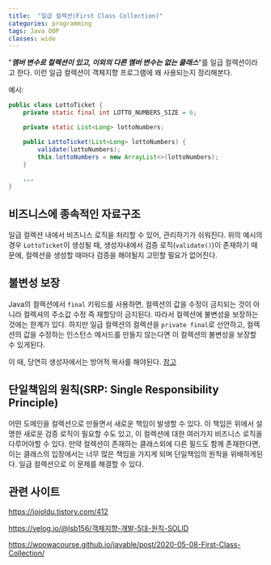 ```yaml
---
title:  "일급 컬렉션(First Class Collection)"
categories: programming
tags: Java OOP
classes: wide
---
```


"***멤버 변수로 컬렉션이 있고, 이외의 다른 멤버 변수는 없는 클래스***"를 일급 컬렉션이라고 한다. 이런 일급 컬렉션이 객체지향 프로그램에 왜 사용되는지 정리해본다.

예시:

```java
public class LottoTicket {
    private static final int LOTTO_NUMBERS_SIZE = 6;

    private static List<Long> lottoNumbers;

    public LottoTicket(List<Long> lottoNumbers) {
        validate(lottoNumbers);
        this.lottoNumbers = new ArrayList<>(lottoNumbers);
    }

    ...
}
```

## 비즈니스에 종속적인 자료구조

일급 컬렉션 내에서 비즈니스 로직을 처리할 수 있어, 관리하기가 쉬워진다. 위의 예시의 경우 `LottoTicket`이 생성될 때, 생성자내에서 검증 로직(`validate()`)이 존재하기 때문에, 컬렉션을 생성할 때마다 검증을 해야될지 고민할 필요가 없어진다.

## 불변성 보장

Java의 컬렉션에서 `final` 키워드를 사용하면, 컬렉션의 값을 수정이 금지되는 것이 아니라 컬렉셔의 주소값 수정 즉 재할당이 금지된다. 따라서 컬렉션에 불변성을 보장하는 것에는 한계가 있다. 하지만 일급 컬렉션의 컬렉션을 `private final`로 선언하고, 컬렉션의 값을 수정하는 인스턴스 메서드를 만들지 않는다면 이 컬렉션의 불변성을 보장할 수 있게된다.

이 때, 당연히 생성자에서는 방어적 복사를 해야된다. [참고](https://junroot.github.io/programming/Defensive-Copy/)

## 단일책임의 원칙(SRP: Single Responsibility Principle)

어떤 도메인을 컬렉션으로 만들면서 새로운 책임이 발생할 수 있다. 이 책임은 위에서 설명한 새로운 검증 로직이 필요할 수도 있고, 이 컬렉션에 대한 여러가지 비즈니스 로직을 다루어야할 수 있다. 만약 컬렉션이 존재하는 클래스외에 다른 필드도 함께 존재한다면, 이는 클래스의 입장에서는 너무 많은 책임을 가지게 되며 단일책임의 원칙을 위배하게된다. 일급 컬렉션으로 이 문제를 해결할 수 있다.

## 관련 사이트

<https://jojoldu.tistory.com/412>

<https://velog.io/@lsb156/객체지향-개발-5대-원칙-SOLID>

<https://woowacourse.github.io/javable/post/2020-05-08-First-Class-Collection/>
